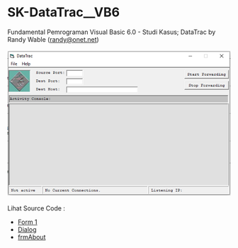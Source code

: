 # SK-DataTrac__VB6
Fundamental Pemrograman Visual Basic 6.0 - Studi Kasus; DataTrac by Randy Wable (randy@onet.net)<br><br>
<img src="https://github.com/RizkyKhapidsyah/SK-DataTrac__VB6/blob/main/result/001.PNG"><br><br>
Lihat Source Code : <br>
- <a href="https://github.com/RizkyKhapidsyah/SK-DataTrac__VB6/blob/main/Form1.frm">Form 1</a><br>
- <a href="https://github.com/RizkyKhapidsyah/SK-DataTrac__VB6/blob/main/Dialog.frm">Dialog</a><br>
- <a href="https://github.com/RizkyKhapidsyah/SK-DataTrac__VB6/blob/main/frmAbout.frm">frmAbout</a>
